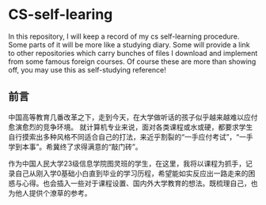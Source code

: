 # CS-self-learing
In this repository, I will keep a record of my cs self-learning procedure. Some parts of it will be more like a studying diary. Some will provide a link to other repositories which carry bunches of files I download and implement from some famous foreign courses. Of course these are more than showing off, you may use this as self-studying reference!

## 前言
中国高等教育几番改革之下，走到今天，在大学做听话的孩子似乎越来越难以应付愈演愈烈的竞争环境。
就计算机专业来说，面对各类课程或水或硬，都要求学生自行摸索出多种风格不同适合自己的打法，来近乎割裂的“一手应付考试”，“一手学到本事”。希冀终了求得满意的“敲门砖”。

作为中国人民大学23级信息学院图灵班的学生，在这里，我将以课程为抓手，记录自己从刚入学0基础小白直到毕业的学习历程，希望能如实反应出一路走来的困惑与心得。也会插入一些对于课程设置、国内外大学教育的想法。既梳理自己，也为他人提供个潦草的参考。